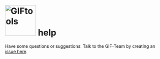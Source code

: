 <img src="https://avatars1.githubusercontent.com/u/8799055?v=4&s=200" alt="GIFtools" height=100px /> help
====

Have some questions or suggestions: Talk to the GIF-Team by creating an [issue here](https://github.com/ubcgif/help/issues/new).

